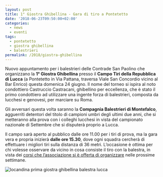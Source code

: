 ```yaml
---
layout: post
title: 1° Giostra Ghibellina - Gara di tiro a Pontetetto
date: '2018-06-23T09:50:00+02:00'
categories:
  - news
  - eventi
tags:
  - pontetetto
  - giostra ghibellina
  - balestrieri
permalink: /2018/giostra-ghibellina
---
```


Nuovo appuntamento per i balestrieri delle Contrade San Paolino che organizzano
la **1° Giostra Ghibellina** presso il **Campo Tiri della Repubblica di Lucca**
(a Pontetetto in Via Pattana, traversa Viale San Concordio vicino al Bar Enrico)
questa domenica 24 giugno. Il nome del torneo si ispira al noto condottiero
Castruccio Castracani, ghibellino per eccellenza, che è stato il primo
condottiero ad utilizzare una ingente forza di balestrieri, composta da lucchesi
e genovesi, per marciare su Roma.

<!-- more -->

Gli avversari questa volta saranno la **Compagnia Balestrieri di Montefalco**,
agguerriti detentori del titolo di campioni umbri degli ultimi due anni, che si
metteranno alla prova con i colleghi lucchesi in vista del campionato nazionale
di Settembre che si disputerà proprio a Lucca.

Il campo sarà aperto al pubblico dalle ore 11.00 per i tiri di prova, ma la gara
vera e propria inizierà **dalle ore 15.30**, dove ogni squadra cercherà di
effettuare i migliori tiri sulla distanza di 36 metri. L’occasione è ottima per
chi volesse osservare da vicino in cosa consiste il tiro con la balestra, in
vista dei [corsi che l’associazione si è offerta di
organizzare](https://consanpaolino.org/corsi-lucca) nelle prossime settimane.

![locandina prima giostra ghibellina balestra
lucca](/assets/images/2018/giostra-ghibellina/manifesto.jpg)